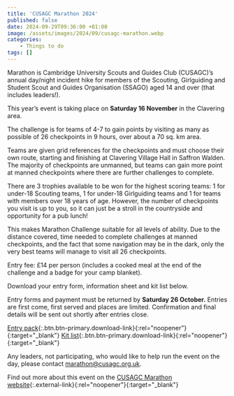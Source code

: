 ```yaml
---
title: 'CUSAGC Marathon 2024'
published: false
date: 2024-09-29T09:36:00 +01:00
image: /assets/images/2024/09/cusagc-marathon.webp
categories:
    - Things to do
tags: []
---
```

Marathon is Cambridge University Scouts and Guides Club (CUSAGC)’s annual day/night incident hike for members of the Scouting, Girlguiding and Student Scout and Guides Organisation (SSAGO) aged 14 and over (that includes leaders!).

This year’s event is taking place on **Saturday 16 November** in the Clavering area.

The challenge is for teams of 4-7 to gain points by visiting as many as possible of 26 checkpoints in 9 hours, over about a 70 sq. km area.

Teams are given grid references for the checkpoints and must choose their own route, starting and finishing at Clavering Village Hall in Saffron Walden. The majority of checkpoints are unmanned, but teams can gain more point at manned checkpoints where there are further challenges to complete.

There are 3 trophies available to be won for the highest scoring teams: 1 for under-18 Scouting teams, 1 for under-18 Girlguiding teams and 1 for teams with members over 18 years of age. However, the number of checkpoints you visit is up to you, so it can just be a stroll in the countryside and opportunity for a pub lunch!

This makes Marathon Challenge suitable for all levels of ability. Due to the distance covered, time needed to complete challenges at manned checkpoints, and the fact that some navigation may be in the dark, only the very best teams will manage to visit all 26 checkpoints.

Entry fee: £14 per person (includes a cooked meal at the end of the challenge and a badge for your camp blanket).

Download your entry form, information sheet and kit list below.

Entry forms and payment must be returned by **Saturday 26 October.** Entries are first come, first served and places are limited. Confirmation and final details will be sent out shortly after entries close.

[Entry pack](/assets/docs/2024/marathon-entry-pack2024.docx){:.btn.btn-primary.download-link}{:rel="noopener"}{:target="_blank"} [Kit list](/assets/docs/2024/marathon-kit-list2024.pdf){:.btn.btn-primary.download-link}{:rel="noopener"}{:target="_blank"}

Any leaders, not participating, who would like to help run the event on the day, please contact <marathon@cusagc.org.uk>.

Find out more about this event on the [CUSAGC Marathon website](https://cusagc.soc.srcf.net/marathon/#:~:text=Marathon%202024%20will%20take%20place%20on%20Saturday%20the%2016th%20of%20November){:.external-link}{:rel="noopener"}{:target="_blank"}
